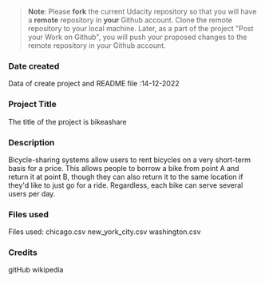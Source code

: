 >**Note**: Please **fork** the current Udacity repository so that you will have a **remote** repository in **your** Github account. Clone the remote repository to your local machine. Later, as a part of the project "Post your Work on Github", you will push your proposed changes to the remote repository in your Github account.

### Date created
Data of create project and README file :14-12-2022

### Project Title
The title of the project is bikeashare

### Description
Bicycle-sharing systems allow users to rent bicycles on a very short-term basis for a price.
This allows people to borrow a bike from point A and return it at point B,
though they can also return it to the same location if they'd like to just go for a ride.
Regardless, each bike can serve several users per day.

### Files used
Files used:
chicago.csv
new_york_city.csv
washington.csv

### Credits
gitHub
wikipedia

